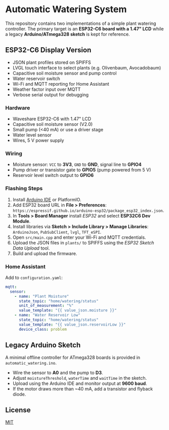 # Automatic Watering System

This repository contains two implementations of a simple plant watering controller.
The primary target is an **ESP32-C6 board with a 1.47" LCD** while a
legacy **Arduino/ATmega328 sketch** is kept for reference.

## ESP32-C6 Display Version
- JSON plant profiles stored on SPIFFS
- LVGL touch interface to select plants (e.g. Olivenbaum, Avocadobaum)
- Capacitive soil moisture sensor and pump control
- Water reservoir switch
- Wi-Fi and MQTT reporting for Home Assistant
- Weather factor input over MQTT
- Verbose serial output for debugging

### Hardware
- Waveshare ESP32-C6 with 1.47" LCD
- Capacitive soil moisture sensor (V2.0)
- Small pump (<40 mA) or use a driver stage
- Water level sensor
- Wires, 5 V power supply

### Wiring
- Moisture sensor: `VCC` to **3V3**, `GND` to **GND**, signal line to **GPIO4**
- Pump driver or transistor gate to **GPIO5** (pump powered from 5 V)
- Reservoir level switch output to **GPIO6**

### Flashing Steps
1. Install [Arduino IDE](https://www.arduino.cc/en/software) or PlatformIO.
2. Add ESP32 board URL in **File > Preferences**:
   `https://espressif.github.io/arduino-esp32/package_esp32_index.json`.
3. In **Tools > Board Manager** install *ESP32* and select **ESP32C6 Dev Module**.
4. Install libraries via **Sketch > Include Library > Manage Libraries**:
   `ArduinoJson`, `PubSubClient`, `lvgl`, `TFT_eSPI`.
5. Open `src/main.cpp` and enter your Wi-Fi and MQTT credentials.
6. Upload the JSON files in `plants/` to SPIFFS using the *ESP32 Sketch Data Upload* tool.
7. Build and upload the firmware.

### Home Assistant
Add to `configuration.yaml`:
```yaml
mqtt:
  sensor:
    - name: "Plant Moisture"
      state_topic: "home/watering/status"
      unit_of_measurement: "%"
      value_template: "{{ value_json.moisture }}"
    - name: "Water Reservoir Low"
      state_topic: "home/watering/status"
      value_template: "{{ value_json.reservoirLow }}"
      device_class: problem
```

## Legacy Arduino Sketch
A minimal offline controller for ATmega328 boards is provided in
`automatic_watering.ino`.

- Wire the sensor to **A0** and the pump to **D3**.
- Adjust `moistureThreshold`, `waterTime` and `waitTime` in the sketch.
- Upload using the Arduino IDE and monitor output at **9600 baud**.
- If the motor draws more than ~40 mA, add a transistor and flyback diode.

## License
[MIT](./LICENSE)

